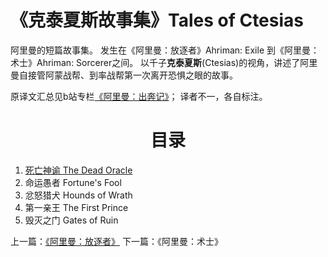 # 《克泰夏斯故事集》Tales of Ctesias

阿里曼的短篇故事集。
发生在《阿里曼：放逐者》Ahriman: Exile 到《阿里曼：术士》Ahriman: Sorcerer之间。
以千子**克泰夏斯**\(Ctesias\)的视角，讲述了阿里曼自接管阿蒙战帮、到率战帮第一次离开恐惧之眼的故事。

原译文汇总见b站专栏[《阿里曼：出奔记》](https://www.bilibili.com/read/readlist/rl724148)；
译者不一，各自标注。

<div align="center">
<h1>目录</h1>
</div>

1. [死亡神谕 The Dead Oracle](Ahriman/TalesOfCtesias/TheDeadOracle.md)
2. 命运愚者 Fortune's Fool
3. 忿怒猎犬 Hounds of Wrath
4. 第一亲王 The First Prince
5. 毁灭之门 Gates of Ruin


上一篇：[《阿里曼：放逐者》](Ahriman/AhrimanExile/AhrimanExileIndex.md)
下一篇：《阿里曼：术士》
